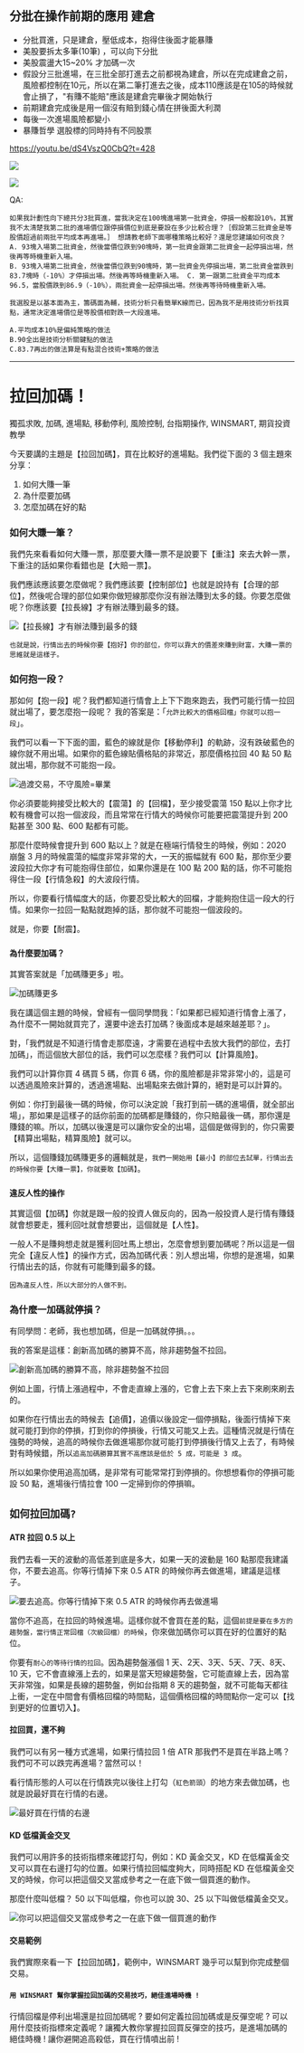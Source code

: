 ## 分批在操作前期的應用   建倉

- 分批買進，只是建倉，壓低成本，抱得住後面才能暴賺
- 美股要拆太多筆(10筆) ，可以向下分批
- 美股震盪大15~20% 才加碼一次
- 假設分三批進場，在三批全部打進去之前都視為建倉，所以在完成建倉之前，風險都控制在10元，所以在第二筆打進去之後，成本110應該是在105的時候就會止損了，"有賺不能賠"應該是建倉完畢後才開始執行
- 前期建倉完成後是用一個沒有賠到錢心情在拼後面大利潤
- 每後一次進場風險都變小
- 暴賺哲學 選股標的同時持有不同股票

https://youtu.be/dS4VszQ0CbQ?t=428

![](images/擷取選取區域_038.png)


![](images/擷取選取區域_039.png)

QA:

```
如果我計劃性向下總共分3批買進，當我決定在100塊進場第一批資金，停損一般都設10%，其實我不太清楚我第二批的進場價位跟停損價位到底是要設在多少比較合理？［假設第三批資金是等股價超過前兩批平均成本再進場。］ 想請教老師下面哪種策略比較好？還是您建議如何改良？ 
A. 93塊入場第二批資金，然後當價位跌到90塊時，第一批資金跟第二批資金一起停損出場，然後再等時機重新入場。 
B. 93塊入場第二批資金，然後當價位跌到90塊時，第一批資金先停損出場，第二批資金當跌到83.7塊時（-10%）才停損出場。然後再等時機重新入場。 C. 第一跟第二批資金平均成本96.5，當股價跌到86.9（-10%），兩批資金一起停損出場。然後再等待時機重新入場。

我選股是以基本面為主，籌碼面為輔，技術分析只看簡單K線而已，因為我不是用技術分析找買點，通常決定進場價位是等股價相對跌一大段進場。
```

```
A.平均成本10%是偏純策略的做法
B.90全出是技術分析關鍵點的做法
C.83.7再出的做法算是有點混合技術+策略的做法
```

---

# 拉回加碼！

獨孤求敗, 加碼, 進場點, 移動停利, 風險控制, 台指期操作, WINSMART, 期貨投資教學

今天要講的主題是【拉回加碼】，買在比較好的進場點。我們從下面的 3 個主題來分享：

1. 如何大賺一筆
2. 為什麼要加碼
3. 怎麼加碼在好的點

### 如何大賺一筆？

我們先來看看如何大賺一票，那麼要大賺一票不是說要下【重注】來去大幹一票，下重注的話如果你看錯也是【大賠一票】。

我們應該應該要怎麼做呢？我們應該要【控制部位】也就是說持有【合理的部位】，然後呢合理的部位如果你做短線那麼你沒有辦法賺到太多的錢。你要怎麼做呢？你應該要【拉長線】才有辦法賺到最多的錢。


![【拉長線】才有辦法賺到最多的錢](images/img_2.jpg)

```
也就是說，行情出去的時候你要【抱好】你的部位，你可以靠大的價差來賺到財富，大賺一票的思維就是這樣子。
```

### 如何抱一段？

那如何【抱一段】呢？我們都知道行情會上上下下跑來跑去，我們可能行情一拉回就出場了，要怎麼抱一段呢？ 我的答案是：「`允許比較大的價格回檔」你就可以抱一段`」。

我們可以看一下下面的圖，藍色的線就是你【移動停利】的軌跡，沒有跌破藍色的線你就不用出場。如果你的藍色線貼價格貼的非常近，那麼價格拉回 40 點 50 點就出場，那你就不可能抱一段。

![過渡交易，不守風險=畢業](images/img_3.jpg)

你必須要能夠接受比較大的【震蕩】的【回檔】，至少接受震蕩 150 點以上你才比較有機會可以抱一個波段，而且常常在行情大的時候你可能要把震蕩提升到 200 點甚至 300 點、600 點都有可能。

那麼什麼時候會提升到 600 點以上？就是在極端行情發生的時候，例如：2020 崩盤 3 月的時候震蕩的幅度非常非常的大，一天的振幅就有 600 點，那你至少要波段拉大你才有可能抱得住部位，如果你還是在 100 點 200 點的話，你不可能抱得住一段【行情急殺】的大波段行情。

所以，你要看行情幅度大的話，你要忍受比較大的回檔，才能夠抱住這一段大的行情。如果你一拉回一點點就跑掉的話，那你就不可能抱一個波段的。

就是，你要【耐震】。

### `為什麼要加碼？`

其實答案就是「加碼賺更多」啦。

![加碼賺更多](images/img_4.jpg)

我在講這個主題的時候，曾經有一個同學問我：「如果都已經知道行情會上漲了，為什麼不一開始就買完了，還要中途去打加碼？後面成本是越來越差耶？」。

對，「我們就是不知道行情會走那麼遠，才需要在過程中去放大我們的部位，去打加碼」，而這個放大部位的話，我們可以怎麼樣？我們可以【計算風險】。

我們可以計算你買 4 碼買 5 碼，你買 6 碼，你的風險都是非常非常小的，這是可以透過風險來計算的，透過進場點、出場點來去做計算的，絕對是可以計算的。

例如：你打到最後一碼的時候，你可以決定說「我打到前一碼的進場價，就全部出場」，那如果是這樣子的話你前面的加碼都是賺錢的，你只賠最後一碼，那你還是賺錢的嘛。所以，加碼以後還是可以讓你安全的出場，這個是做得到的，你只需要【精算出場點，精算風險】就可以。

所以，這個賺錢加碼賺更多的邏輯就是，`我們一開始用【最小】的部位去試單，行情出去的時候你要【大賺一票】，你就要敢【加碼】`。

### `違反人性的操作`

其實這個【加碼】你就是跟一般的投資人做反向的，因為一般投資人是行情有賺錢就會想要走，獲利回吐就會想要出，這個就是【人性】。

一般人不是賺夠想走就是獲利回吐馬上想出，怎麼會想到要加碼呢？所以這是一個完全【違反人性】的操作方式，因為加碼代表：別人想出場，你想的是進場，如果行情出去的話，你就有可能賺到最多的錢。

```
因為違反人性，所以大部分的人做不到。
```

### 為什麼一加碼就停損？

有同學問：老師，我也想加碼，但是一加碼就停損。。。

我的答案是這樣：創新高加碼的勝算不高，除非趨勢盤不拉回。

![創新高加碼的勝算不高，除非趨勢盤不拉回](images/img_5.jpg)

例如上圖，行情上漲過程中，不會走直線上漲的，它會上去下來上去下來刷來刷去的。

如果你在行情出去的時候去【追價】，追價以後設定一個停損點，後面行情掉下來就可能打到你的停損，打到你的停損後，行情又可能又上去。這種情況就是行情在強勢的時候，追高的時候你去做進場那你就可能打到停損後行情又上去了，有時候對有時候錯，所以`追高加碼勝算其實不高應該是低於 5 成，可能是 3 成`。

所以如果你使用追高加碼，是非常有可能常常打到停損的。你想想看你的停損可能設 50 點，進場後行情拉會 100 一定掃到你的停損嘛。

## `如何拉回加碼?`

#### ATR 拉回 0.5 以上

我們去看一天的波動的高低差到底是多大，如果一天的波動是 160 點那麼我建議你，不要去追高。你等行情掉下來 0.5 ATR 的時候你再去做進場，建議是這樣子。

![要去追高。你等行情掉下來 0.5 ATR 的時候你再去做進場](images/img_6.jpg)

當你不追高，在拉回的時候進場。這樣你就不會買在差的點，這個`前提是要在多方的趨勢盤，當行情正常回檔（次級回檔）的時候`，你來做加碼你可以買在好的位置好的點位。

你要有`耐心的等待行情的拉回`。因為趨勢盤漲個 1 天、2天、3天、5天、7天、8天、10 天，它不會直線漲上去的，如果是當天短線趨勢盤，它可能直線上去，因為當天非常強，如果是長線的趨勢盤，例如台指期 8 天的趨勢盤，就不可能每天都往上衝，一定在中間會有價格回檔的時間點，這個價格回檔的時間點你一定可以【找到更好的位置切入】。

#### 拉回買，還不夠

我們可以有另一種方式進場，如果行情拉回 1 倍 ATR 那我們不是買在半路上嗎？我們可不可以跌完再進場？當然可以！

看行情形態的人可以在行情跌完以後往上打勾（`紅色箭頭`）的地方來去做加碼，也就是說最好買在行情的右邊。

![最好買在行情的右邊](images/img_7.jpg)

#### KD 低檔黃金交叉

我們可以用許多的技術指標來確認打勾，例如：KD 黃金交叉，KD 在低檔黃金交叉可以買在右邊打勾的位置。如果行情拉回幅度夠大，同時搭配 KD 在低檔黃金交叉的時候，你可以把這個交叉當成參考之一在底下做一個買進的動作。

那麼什麼叫低檔？ 50 以下叫低檔，你也可以說 30、25 以下叫做低檔黃金交叉。

![你可以把這個交叉當成參考之一在底下做一個買進的動作](images/img_8.jpg)

#### 交易範例

我們實際來看一下【拉回加碼】，範例中，WINSMART 幾乎可以幫到你完成整個交易。

 

#### `用 WINSMART 幫你掌握拉回加碼的交易技巧，絕佳進場時機 !`

行情回檔是停利出場還是拉回加碼呢 ? 要如何定義拉回加碼或是反彈空呢 ? 可以用什麼技術指標來定義呢 ? 讓獨大教你掌握拉回買反彈空的技巧，是進場加碼的絕佳時機 ! 讓你避開追高殺低，買在行情噴出前 !
